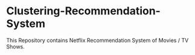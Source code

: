 # Clustering-Recommendation-System
This Repository contains Netflix Recommendation System of Movies / TV Shows.
